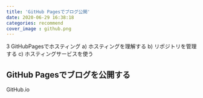 ```yaml
---
title: 'GitHub Pagesでブログ公開'
date: 2020-06-29 16:38:18
categories: recommend
cover_image : github.png
---
```


3 GitHubPagesでホスティング
a) ホスティングを理解する
b) リポジトリを管理する
c) ホスティングサービスを使う

##  GitHub Pagesでブログを公開する

GitHub.io

## 



## 



##


